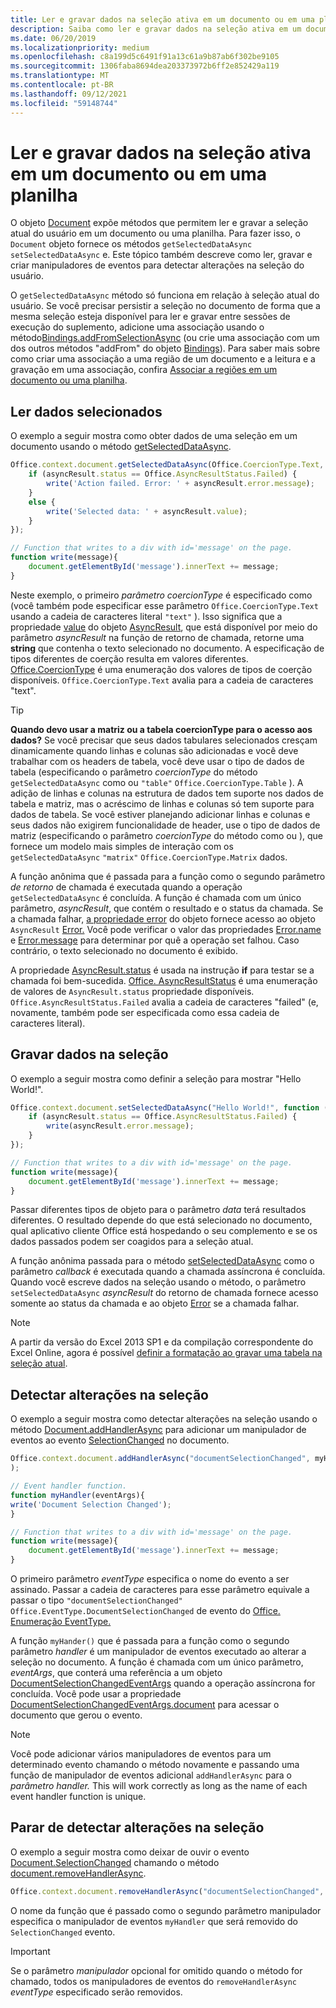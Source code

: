 ```yaml
---
title: Ler e gravar dados na seleção ativa em um documento ou em uma planilha
description: Saiba como ler e gravar dados na seleção ativa em um documento do Word ou Excel planilha.
ms.date: 06/20/2019
ms.localizationpriority: medium
ms.openlocfilehash: c8a199d5c6491f91a13c61a9b87ab6f302be9105
ms.sourcegitcommit: 1306faba8694dea203373972b6ff2e852429a119
ms.translationtype: MT
ms.contentlocale: pt-BR
ms.lasthandoff: 09/12/2021
ms.locfileid: "59148744"
---
```

# <a name="read-and-write-data-to-the-active-selection-in-a-document-or-spreadsheet"></a>Ler e gravar dados na seleção ativa em um documento ou em uma planilha

O objeto [Document](/javascript/api/office/office.document) expõe métodos que permitem ler e gravar a seleção atual do usuário em um documento ou uma planilha. Para fazer isso, o `Document` objeto fornece os métodos `getSelectedDataAsync` `setSelectedDataAsync` e. Este tópico também descreve como ler, gravar e criar manipuladores de eventos para detectar alterações na seleção do usuário.

O `getSelectedDataAsync` método só funciona em relação à seleção atual do usuário. Se você precisar persistir a seleção no documento de forma que a mesma seleção esteja disponível para ler e gravar entre sessões de execução do suplemento, adicione uma associação usando o método[Bindings.addFromSelectionAsync](/javascript/api/office/office.bindings#addFromSelectionAsync_bindingType__options__callback_) (ou crie uma associação com um dos outros métodos "addFrom" do objeto [Bindings](/javascript/api/office/office.bindings)). Para saber mais sobre como criar uma associação a uma região de um documento e a leitura e a gravação em uma associação, confira [Associar a regiões em um documento ou uma planilha](bind-to-regions-in-a-document-or-spreadsheet.md).


## <a name="read-selected-data"></a>Ler dados selecionados


O exemplo a seguir mostra como obter dados de uma seleção em um documento usando o método [getSelectedDataAsync](/javascript/api/office/office.document#getSelectedDataAsync_coercionType__options__callback_).


```js
Office.context.document.getSelectedDataAsync(Office.CoercionType.Text, function (asyncResult) {
    if (asyncResult.status == Office.AsyncResultStatus.Failed) {
        write('Action failed. Error: ' + asyncResult.error.message);
    }
    else {
        write('Selected data: ' + asyncResult.value);
    }
});

// Function that writes to a div with id='message' on the page.
function write(message){
    document.getElementById('message').innerText += message; 
}
```

Neste exemplo, o primeiro  _parâmetro coercionType_ é especificado como (você também pode especificar esse parâmetro `Office.CoercionType.Text` usando a cadeia de caracteres literal `"text"` ). Isso significa que a propriedade [value](/javascript/api/office/office.asyncresult#status) do objeto [AsyncResult](/javascript/api/office/office.asyncresult), que está disponível por meio do parâmetro _asyncResult_ na função de retorno de chamada, retorne uma **string** que contenha o texto selecionado no documento. A especificação de tipos diferentes de coerção resulta em valores diferentes. [Office.CoercionType](/javascript/api/office/office.coerciontype) é uma enumeração dos valores de tipos de coerção disponíveis. `Office.CoercionType.Text` avalia para a cadeia de caracteres "text".


> [!TIP]
> **Quando devo usar a matriz ou a tabela coercionType para o acesso aos dados?** Se você precisar que seus dados tabulares selecionados cresçam dinamicamente quando linhas e colunas são adicionadas e você deve trabalhar com os headers de tabela, você deve usar o tipo de dados de tabela (especificando o parâmetro _coercionType_ do método `getSelectedDataAsync` como ou `"table"` `Office.CoercionType.Table` ). A adição de linhas e colunas na estrutura de dados tem suporte nos dados de tabela e matriz, mas o acréscimo de linhas e colunas só tem suporte para dados de tabela. Se você estiver planejando adicionar linhas e colunas e seus dados não exigirem funcionalidade de header, use o tipo de dados de matriz (especificando o parâmetro  _coercionType_ do método como ou ), que fornece um modelo mais simples de interação com os `getSelectedDataAsync` `"matrix"` `Office.CoercionType.Matrix` dados.

A função anônima que é passada para a função como o segundo parâmetro  _de retorno_ de chamada é executada quando a operação `getSelectedDataAsync` é concluída. A função é chamada com um único parâmetro, _asyncResult_, que contém o resultado e o status da chamada. Se a chamada falhar, [a propriedade error](/javascript/api/office/office.asyncresult#error) do objeto fornece acesso ao objeto `AsyncResult` [Error.](/javascript/api/office/office.error) Você pode verificar o valor das propriedades [Error.name](/javascript/api/office/office.error#name) e [Error.message](/javascript/api/office/office.error#message) para determinar por quê a operação set falhou. Caso contrário, o texto selecionado no documento é exibido.

A propriedade [AsyncResult.status](/javascript/api/office/office.asyncresult#error) é usada na instrução **if** para testar se a chamada foi bem-sucedida. [Office. AsyncResultStatus](/javascript/api/office/office.asyncresult#status) é uma enumeração de valores de `AsyncResult.status` propriedade disponíveis. `Office.AsyncResultStatus.Failed` avalia a cadeia de caracteres "failed" (e, novamente, também pode ser especificada como essa cadeia de caracteres literal).


## <a name="write-data-to-the-selection"></a>Gravar dados na seleção


O exemplo a seguir mostra como definir a seleção para mostrar "Hello World!".


```js
Office.context.document.setSelectedDataAsync("Hello World!", function (asyncResult) {
    if (asyncResult.status == Office.AsyncResultStatus.Failed) {
        write(asyncResult.error.message);
    }
});

// Function that writes to a div with id='message' on the page.
function write(message){
    document.getElementById('message').innerText += message;
}
```

Passar diferentes tipos de objeto para o parâmetro _data_ terá resultados diferentes. O resultado depende do que está selecionado no documento, qual aplicativo cliente Office está hospedando o seu complemento e se os dados passados podem ser coagidos para a seleção atual.

A função anônima passada para o método [setSelectedDataAsync](/javascript/api/office/office.document#setSelectedDataAsync_data__options__callback_) como o parâmetro _callback_ é executada quando a chamada assíncrona é concluída. Quando você escreve dados na seleção usando o método, o parâmetro `setSelectedDataAsync` _asyncResult_ do retorno de chamada fornece acesso somente ao status da chamada e ao objeto [Error](/javascript/api/office/office.error) se a chamada falhar.

> [!NOTE]
> A partir da versão do Excel 2013 SP1 e da compilação correspondente do Excel Online, agora é possível [definir a formatação ao gravar uma tabela na seleção atual](../excel/excel-add-ins-tables.md).


## <a name="detect-changes-in-the-selection"></a>Detectar alterações na seleção


O exemplo a seguir mostra como detectar alterações na seleção usando o método [Document.addHandlerAsync](/javascript/api/office/office.document#addHandlerAsync_eventType__handler__options__callback_) para adicionar um manipulador de eventos ao evento [SelectionChanged](/javascript/api/office/office.documentselectionchangedeventargs) no documento.


```js
Office.context.document.addHandlerAsync("documentSelectionChanged", myHandler, function(result){}
);

// Event handler function.
function myHandler(eventArgs){
write('Document Selection Changed');
}

// Function that writes to a div with id='message' on the page.
function write(message){
    document.getElementById('message').innerText += message;
}
```

O primeiro parâmetro _eventType_ especifica o nome do evento a ser assinado. Passar a cadeia de caracteres para esse parâmetro equivale a passar o tipo `"documentSelectionChanged"` `Office.EventType.DocumentSelectionChanged` de evento do [Office. Enumeração EventType.](/javascript/api/office/office.eventtype)

A função `myHander()` que é passada para a função como o segundo parâmetro _handler_ é um manipulador de eventos executado ao alterar a seleção no documento. A função é chamada com um único parâmetro, _eventArgs_, que conterá uma referência a um objeto [DocumentSelectionChangedEventArgs](/javascript/api/office/office.documentselectionchangedeventargs) quando a operação assíncrona for concluída. Você pode usar a propriedade [DocumentSelectionChangedEventArgs.document](/javascript/api/office/office.documentselectionchangedeventargs#document) para acessar o documento que gerou o evento.


> [!NOTE]
> Você pode adicionar vários manipuladores de eventos para um determinado evento chamando o método novamente e passando uma função de manipulador de eventos adicional `addHandlerAsync` para o _parâmetro handler._ This will work correctly as long as the name of each event handler function is unique.


## <a name="stop-detecting-changes-in-the-selection"></a>Parar de detectar alterações na seleção


O exemplo a seguir mostra como deixar de ouvir o evento [Document.SelectionChanged](/javascript/api/office/office.documentselectionchangedeventargs) chamando o método [document.removeHandlerAsync](/javascript/api/office/office.document#removeHandlerAsync_eventType__options__callback_).


```js
Office.context.document.removeHandlerAsync("documentSelectionChanged", {handler:myHandler}, function(result){});
```

O nome da função que é passado como o segundo parâmetro manipulador especifica o manipulador de eventos `myHandler` que será removido do  `SelectionChanged` evento.


> [!IMPORTANT]
> Se o parâmetro  _manipulador_ opcional for omitido quando o método for chamado, todos os manipuladores de eventos do `removeHandlerAsync` _eventType_ especificado serão removidos.
